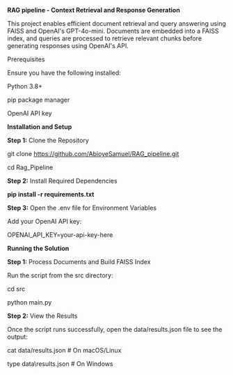 **RAG pipeline - Context Retrieval and Response Generation**

This project enables efficient document retrieval and query answering using FAISS and OpenAI's GPT-4o-mini. Documents are embedded into a FAISS index, and queries are processed to retrieve relevant chunks before generating responses using OpenAI's API.

Prerequisites

Ensure you have the following installed:

Python 3.8+

pip package manager

OpenAI API key


**Installation and Setup**

**Step 1:** Clone the Repository

git clone https://github.com/AbioyeSamuel/RAG_pipeline.git

cd Rag_Pipeline

**Step 2:** Install Required Dependencies

**pip install -r requirements.txt**

**Step 3:** Open the .env file for Environment Variables

Add your OpenAI API key:

OPENAI_API_KEY=your-api-key-here

**Running the Solution**

**Step 1:** Process Documents and Build FAISS Index

Run the script from the src directory: 

cd src

python main.py

**Step 2:** View the Results

Once the script runs successfully, open the data/results.json file to see the output:

cat data/results.json  # On macOS/Linux

type data\results.json  # On Windows
